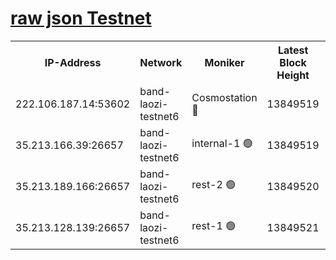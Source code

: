 
[raw json Testnet](https://rpc-check.bandt.stavr.tech/bandt/rpcbandt_result.json)
=

<table><tr><th>IP-Address</th><th>Network</th><th>Moniker</th><th>Latest Block Height</th><th>Earliest Block Height</th><th>Catching Up</th><th>Tx Index</th><th>Voting Power</th><th>Scan Time</th></tr><tr><td>222.106.187.14:53602</td><td>band-laozi-testnet6</td><td>Cosmostation 🔴</td><td>13849519</td><td>13177501</td><td>False</td><td>on</td><td>2203223</td><td>2023-12-14T07:05:08.285847529UTC</td></tr><tr><td>35.213.166.39:26657</td><td>band-laozi-testnet6</td><td>internal-1 🟢</td><td>13849519</td><td>13749519</td><td>False</td><td>on</td><td>0</td><td>2023-12-14T07:05:09.551202410UTC</td></tr><tr><td>35.213.189.166:26657</td><td>band-laozi-testnet6</td><td>rest-2 🟢</td><td>13849520</td><td>13749520</td><td>False</td><td>on</td><td>0</td><td>2023-12-14T07:05:10.721787988UTC</td></tr><tr><td>35.213.128.139:26657</td><td>band-laozi-testnet6</td><td>rest-1 🟢</td><td>13849521</td><td>13749521</td><td>False</td><td>on</td><td>0</td><td>2023-12-14T07:05:13.962471851UTC</td></tr></table>
